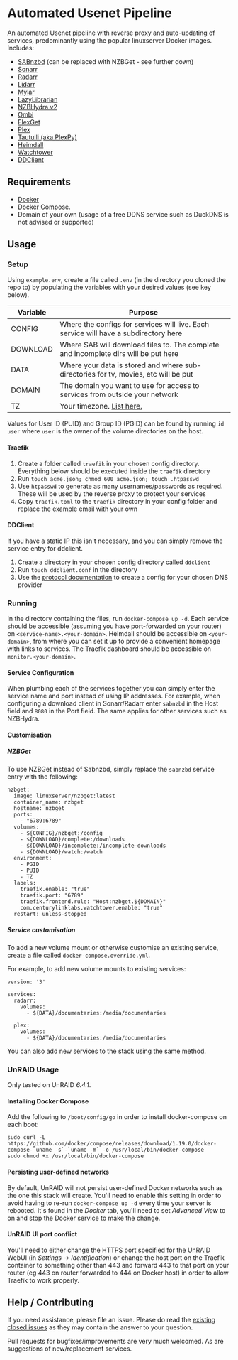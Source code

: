 # Automated Usenet Pipeline

An automated Usenet pipeline with reverse proxy and auto-updating of services, predominantly using the popular linuxserver Docker images. Includes:

- [SABnzbd](https://hub.docker.com/r/linuxserver/sabnzbd/) (can be replaced with NZBGet - see further down)
- [Sonarr](https://hub.docker.com/r/linuxserver/sonarr/)
- [Radarr](https://hub.docker.com/r/linuxserver/radarr/)
- [Lidarr](https://hub.docker.com/r/linuxserver/lidarr/)
- [Mylar](https://hub.docker.com/r/linuxserver/mylar/)
- [LazyLibrarian](https://hub.docker.com/r/linuxserver/lazylibrarian/)
- [NZBHydra v2](https://hub.docker.com/r/linuxserver/hydra2/)
- [Ombi](https://hub.docker.com/r/linuxserver/ombi/)
- [FlexGet](https://hub.docker.com/r/activ/arch-flexget/)
- [Plex](https://hub.docker.com/r/linuxserver/plex/)
- [Tautulli (aka PlexPy)](https://hub.docker.com/r/linuxserver/tautulli/)
- [Heimdall](https://hub.docker.com/r/linuxserver/heimdall/)
- [Watchtower](https://hub.docker.com/r/v2tec/watchtower/)
- [DDClient](https://hub.docker.com/r/linuxserver/ddclient/)


## Requirements

- [Docker](https://store.docker.com/search?type=edition&offering=community)
- [Docker Compose](https://docs.docker.com/compose/install/).   
- Domain of your own (usage of a free DDNS service such as DuckDNS is not advised or supported)

## Usage

### Setup

Using `example.env`, create a file called `.env` (in the directory you cloned the repo to) by populating the variables with your desired values (see key below).

| Variable         | Purpose                                                                                   |
|------------------|-------------------------------------------------------------------------------------------|
| CONFIG           | Where the configs for services will live. Each service will have a subdirectory here      |
| DOWNLOAD         | Where SAB will download files to. The complete and incomplete dirs will be put here       |
| DATA             | Where your data is stored and where sub-directories for tv, movies, etc will be put       |        
| DOMAIN           | The domain you want to use for access to services from outside your network               |
| TZ               | Your timezone. [List here.](https://en.wikipedia.org/wiki/List_of_tz_database_time_zones) |

Values for User ID (PUID) and Group ID (PGID) can be found by running `id user` where `user` is the owner of the volume directories on the host.


#### Traefik

1. Create a folder called `traefik` in your chosen config directory. Everything below should be executed inside the `traefik` directory
2. Run `touch acme.json; chmod 600 acme.json; touch .htpasswd`
3. Use `htpasswd` to generate as many usernames/passwords as required. These will be used by the reverse proxy to protect your services
4. Copy `traefik.toml` to the `traefik` directory in your config folder and replace the example email with your own


#### DDClient

If you have a static IP this isn't necessary, and you can simply remove the service entry for ddclient.

1. Create a directory in your chosen config directory called `ddclient`
2. Run `touch ddclient.conf` in the directory
3. Use the [protocol documentation](https://sourceforge.net/p/ddclient/wiki/protocols/) to create a config for your chosen DNS provider


### Running

In the directory containing the files, run `docker-compose up -d`. Each service should be accessible (assuming you have port-forwarded on your router) on `<service-name>.<your-domain>`. Heimdall should be accessible on `<your-domain>`, from where you can set it up to provide a convenient homepage with links to services. The Traefik dashboard should be accessible on `monitor.<your-domain>`.


#### Service Configuration

When plumbing each of the services together you can simply enter the service name and port instead of using IP addresses. For example, when configuring a download client in Sonarr/Radarr enter `sabnzbd` in the Host field and `8080` in the Port field. The same applies for other services such as NZBHydra.


#### Customisation

##### NZBGet

To use NZBGet instead of Sabnzbd, simply replace the `sabnzbd` service entry with the following:

```
nzbget:
  image: linuxserver/nzbget:latest
  container_name: nzbget
  hostname: nzbget
  ports:
    - "6789:6789"
  volumes:
    - ${CONFIG}/nzbget:/config
    - ${DOWNLOAD}/complete:/downloads
    - ${DOWNLOAD}/incomplete:/incomplete-downloads
    - ${DOWNLOAD}/watch:/watch
  environment:
    - PGID
    - PUID
    - TZ
  labels:
    traefik.enable: "true"
    traefik.port: "6789"
    traefik.frontend.rule: "Host:nzbget.${DOMAIN}"
    com.centurylinklabs.watchtower.enable: "true"
  restart: unless-stopped
```

##### Service customisation

To add a new volume mount or otherwise customise an existing service, create a file called `docker-compose.override.yml`.

For example, to add new volume mounts to existing services:

```
version: '3'

services:
  radarr:
    volumes:
      - ${DATA}/documentaries:/media/documentaries

  plex:
    volumes:
      - ${DATA}/documentaries:/media/documentaries
```

You can also add new services to the stack using the same method.

### UnRAID Usage

Only tested on UnRAID *6.4.1*.


#### Installing Docker Compose

Add the following to `/boot/config/go` in order to install docker-compose on each boot:
```
sudo curl -L https://github.com/docker/compose/releases/download/1.19.0/docker-compose-`uname -s`-`uname -m` -o /usr/local/bin/docker-compose
sudo chmod +x /usr/local/bin/docker-compose
```


#### Persisting user-defined networks

By default, UnRAID will not persist user-defined Docker networks such as the one this stack will create. You'll need to enable this setting in order to avoid having to re-run `docker-compose up -d` every time your server is rebooted. It's found in the _Docker_ tab, you'll need to set _Advanced View_ to on and stop the Docker service to make the change.


#### UnRAID UI port conflict

You'll need to either change the HTTPS port specified for the UnRAID WebUI (in _Settings_ -> _Identification_) or change the host port on the Traefik container to something other than 443 and forward 443 to that port on your router (eg 443 on router forwarded to 444 on Docker host) in order to allow Traefik to work properly.


## Help / Contributing

If you need assistance, please file an issue. Please do read the [existing closed issues](https://github.com/duhio/docker-compose-usenet/issues?q=is%3Aissue+is%3Aclosed) as they may contain the answer to your question.

Pull requests for bugfixes/improvements are very much welcomed. As are suggestions of new/replacement services.

